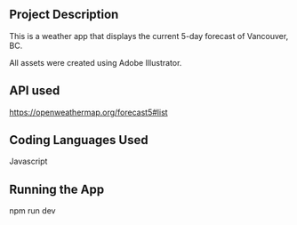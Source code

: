 ## Project Description

This is a weather app that displays the current 5-day forecast of Vancouver, BC.

All assets were created using Adobe Illustrator.

## API used
https://openweathermap.org/forecast5#list

## Coding Languages Used
Javascript

## Running the App
npm run dev
